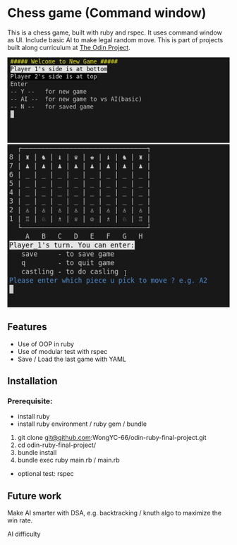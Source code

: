 # Chess game (Command window)
This is a chess game, built with ruby and rspec.
It uses command window as UI. Include basic AI to make legal random move. This is part of projects built along curriculum at [The Odin Project](https://www.theodinproject.com/lessons/ruby-ruby-final-project).


![photo](pic1.png)
![photo](pic2.png)

## Features
- Use of OOP in ruby
- Use of modular test with rspec
- Save / Load the last game with YAML

## Installation
### Prerequisite:
- install ruby
- install ruby environment / ruby gem / bundle

1. git clone git@github.com:WongYC-66/odin-ruby-final-project.git
2. cd odin-ruby-final-project/
3. bundle install
4. bundle exec ruby main.rb / main.rb

- optional test:  rspec

## Future work
Make AI smarter with DSA, e.g. backtracking / knuth algo to maximize the win rate.

AI difficulty